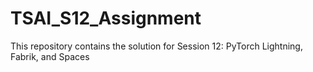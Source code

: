 # TSAI_S12_Assignment
This repository contains the solution for Session 12: PyTorch Lightning, Fabrik, and Spaces
